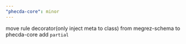 ```yaml
---
"phecda-core": minor
---
```


move rule decorator(only inject meta to class) from megrez-schema to phecda-core
add `partial`